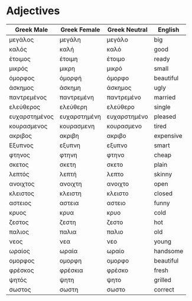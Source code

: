 # Adjectives

| Greek Male | Greek Female | Greek Neutral | English |
|--|--|--|--|
| μεγάλος | μεγάλη | μεγάλο | big |
| καλός | καλή | καλό | good |
| έτοιμος | έτοιμη | έτοιμο | ready |
| μικρός | μικρη | μικρό | small |
| όμορφος | όμορφή | όμορφο | beautiful |
| άσκημος | άσκημη | άσκημος | ugly |
| παντρεμένος | παντρεμένη | παντρεμένο | married |
| ελεύθερος | ελεύθερη | ελεύθερο | single |
| ευχαρστημένος | ευχαρστημένη | ευχαρστημένο | pleased |
| κουρασμενος | κουρασμενη | κουρασμενο | tired |
| ακριβος | ακριβη | ακριβο | expensive |
| Εξυπνος | εξυπνη | εξυπνο | smart |
| φτηνος | φτηνη | φτηνο | cheap |
| σκετος | σκετη | σκετο | plain |
| λεπτός | λεπτή | λεπτο | skinny |
| ανοιχτος | ανοιχτη | ανοιχτο | open |
| κλειστος | κλειστη | κλειστο | closed |
| αστειος | αστεια | αστειο | funny |
| κρυος | κρυα | κρυο | cold |
| ζεστος | ζεστη | ζεστο | hot |
| παλιος | παλια | παλιο | old |
| νεος | νεα | νεο | young |
| ωραίος | ωραία | ωραίο | handsome |
| ομορφος | ομορφη | ομορφο | beautiful |
| φρέσκος | φρέσκια | φρέσκο | fresh |
| ψητός | ψητη | ψητο | grilled |
| σωστος | σωστη | σωστο | correct |
